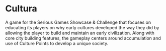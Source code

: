 # Cultura
A game for the Serious Games Showcase & Challenge that focuses on educating its players on why early cultures developed the way they did by allowing the player to build and maintain an early civilization. Along with core city building features, the gameplay centers around accumulation and use of Culture Points to develop a unique society.
